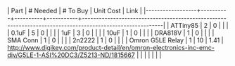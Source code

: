 | Part             | # Needed | # To Buy | Unit Cost | Link                                                                                                     |
|------------------+----------+----------+-----------+----------------------------------------------------------------------------------------------------------|
| ATTiny85         |        2 |        0 |           |                                                                                                          |
| 0.1uF            |        5 |        0 |           |                                                                                                          |
| 1uF              |        3 |        0 |           |                                                                                                          |
| 10uF             |        1 |        0 |           |                                                                                                          |
| DRA818V          |        1 |        0 |           |                                                                                                          |
| SMA Conn         |        1 |        0 |           |                                                                                                          |
| 2n2222           |        1 |        0 |           |                                                                                                          |
| Omron G5LE Relay |        1 |       10 |      1.41 | http://www.digikey.com/product-detail/en/omron-electronics-inc-emc-div/G5LE-1-ASI%20DC3/Z5213-ND/1815667 |
|                  |          |          |           |                                                                                                          |
